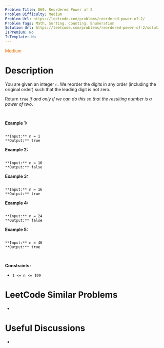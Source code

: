 ```yaml
---
Problem Title: 869. Reordered Power of 2
Problem Difficulty: Medium
Problem Url: https://leetcode.com/problems/reordered-power-of-2/
Problem Tags: Math, Sorting, Counting, Enumeration
Solution Url: https://leetcode.com/problems/reordered-power-of-2/solution/
IsPremium: No
IsTemplate: No
---
```


<span style="color: rgb(239, 108, 0);">Medium</span>

# Description

You are given an integer `n`. We reorder the digits in any order (including the original order) such that the leading digit is not zero.


Return `true` *if and only if we can do this so that the resulting number is a power of two*.


 


**Example 1:**



```

**Input:** n = 1
**Output:** true

```

**Example 2:**



```

**Input:** n = 10
**Output:** false

```

**Example 3:**



```

**Input:** n = 16
**Output:** true

```

**Example 4:**



```

**Input:** n = 24
**Output:** false

```

**Example 5:**



```

**Input:** n = 46
**Output:** true

```

 


**Constraints:**


* `1 <= n <= 109`




# LeetCode Similar Problems

- []()

# Useful Discussions

- []()
